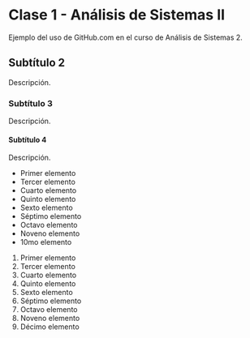 # Clase 1 - Análisis de Sistemas II

Ejemplo del uso de GitHub.com en el curso de Análisis de Sistemas 2.

## Subtítulo 2

Descripción.

### Subtítulo 3

Descripción.

#### Subtítulo 4

Descripción.

- Primer elemento
- Tercer elemento
- Cuarto elemento
- Quinto elemento
- Sexto elemento
- Séptimo elemento
- Octavo elemento
- Noveno elemento
- 10mo elemento

1. Primer elemento
3. Tercer elemento
4. Cuarto elemento
5. Quinto elemento
6. Sexto elemento
7. Séptimo elemento
8. Octavo elemento
8. Noveno elemento
10. Décimo elemento
